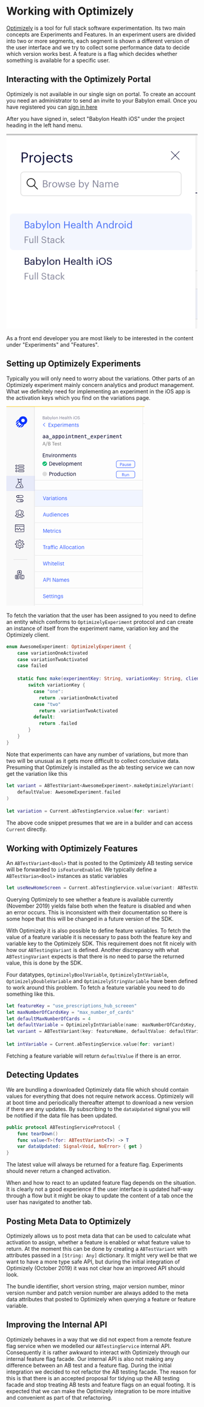 Working with Optimizely
=======================

[Optimizely](https://www.optimizely.com) is a tool for full stack software experimentation. Its two main concepts are Experiments and Features. In an experiment users are divided into two or more segments, each segment is shown a different version of the user interface and we try to collect some performance data to decide which version works best. A feature is a flag which decides whether something is available for a specific user.

## Interacting with the Optimizely Portal
Optimizely is not available in our single sign on portal. To create an account you need an administrator to send an invite to your Babylon email. Once you have registered you can [sign in here](https://app.optimizely.com/signin)

After you have signed in, select "Babylon Health iOS" under the project heading in the left hand menu.

!["Babylon Health iOS"](./Assets/optimizely/OptimizelyProjects.png)

As a front end developer you are most likely to be interested in the content under "Experiments" and "Features".

## Setting up Optimizely Experiments
Typically you will only need to worry about the variations. Other parts of an Optimizely experiment mainly concern analytics and product management. What we definitely need for implementing an experiment in the iOS app is the activation keys which you find on the variations page.

!["activations page"](./Assets/optimizely/OptimizelyExperimentActivations.png)

To fetch the variation that the user has been assigned to you need to define an entity which conforms to `OptimizelyExperiment` protocol and can create an instance of itself from the experiment name, variation key and the Optimizely client.

```swift
enum AwesomeExperiment: OptimizelyExperiment {
    case variationOneActivated
    case variationTwoActivated
    case failed

    static func make(experimentKey: String, variationKey: String, client: OptimizelyClientProtocol) -> AwesomeExperiment {
        switch variationKey {
          case "one":
            return .variationOneActivated
          case "two"
            return .variationTwoActivated
          default:
            return .failed
        }
    }
}
```

Note that experiments can have any number of variations, but more than two will be unusual as it gets more difficult to collect conclusive data. Presuming that Optimizely is installed as the ab testing service we can now get the variation like this

```swift
let variant = ABTestVariant<AwesomeExperiment>.makeOptimizelyVariant(
    defaultValue: AwesomeExperiment.failed
)

let variation = Current.abTestingService.value(for: variant)
```

The above code snippet presumes that we are in a builder and can access `Current` directly.

## Working with Optimizely Features
An `ABTestVariant<Bool>` that is posted to the Optimizely AB testing service will be forwarded to `isFeatureEnabled`. We typically define a `ABTestVarian<Bool>` instances as static variables

```swift
let useNewHomeScreen = Current.abTestingService.value(variant: ABTestVariant: showNewHomeScreen)
```

Querying Optimizely to see whether a feature is available currently (November 2019) yields false both when the feature is disabled and when an error occurs. This is inconsistent with their documentation so there is some hope that this will be changed in a future version of the SDK.

With Optimizely it is also possible to define feature variables. To fetch the value of a feature variable it is necessary to pass both the feature key and variable key to the Optimizely SDK. This requirement does not fit nicely with how our `ABTestingVariant` is defined. Another discrepancy with what `ABTestingVariant` expects is that there is no need to parse the returned value, this is done by the SDK.

Four datatypes, `OptimizelyBoolVariable`, `OptimizelyIntVariable`, `OptimizelyDoubleVariable` and `OptimizelyStringVariable` have been defined to work around this problem. To fetch a feature variable you need to do something like this.

```swift
let featureKey = "use_prescriptions_hub_screeen"
let maxNumberOfCardsKey = "max_number_of_cards"
let defaultMaxNumberOfCards = 4
let defaultVariable = OptimizelyIntVariable(name: maxNumberOfCardsKey, value: defaultMaxNumberOfCards)
let variant = ABTestVariant(key: featureName, defaultValue: defaultVariable, value: { _ in defaultVariable } )

let intVariable = Current.abTestingService.value(for: variant)
```

Fetching a feature variable will return `defaultValue` if there is an error.

## Detecting Updates
We are bundling a downloaded Optimizely data file which should contain values for everything that does not require network access. Optimizely will at boot time and periodically thereafter attempt to download a new version if there are any updates. By subscribing to the `dataUpdated` signal you will be notified if the data file has been updated.

```swift
public protocol ABTestingServiceProtocol {
    func tearDown()
    func value<T>(for: ABTestVariant<T>) -> T
    var dataUpdated: Signal<Void, NoError> { get }
}
```

The latest value will always be returned for a feature flag. Experiments should never return a changed activation.

When and how to react to an updated feature flag depends on the situation. It is clearly not a good experience if the user interface is updated half-way through a flow but it might be okay to update the content of a tab once the user has navigated to another tab.

## Posting Meta Data to Optimizely
Optimizely allows us to post meta data that can be used to calculate what activation to assign, whether a feature is enabled or what feature value to return. At the moment this can be done by creating a `ABTestVariant` with attributes passed in a `[String: Any]` dictionary. It might very well be that we want to have a more type safe API, but during the initial integration of Optimizely (October 2019) it was not clear how an improved API should look.

The bundle identifier, short version string, major version number, minor version number and patch version number are always added to the meta data attributes that posted to Optimizely when querying a feature or feature variable.

## Improving the Internal API
Optimizely behaves in a way that we did not expect from a remote feature flag service when we modelled our `ABTestingService` internal API. Consequently it is rather awkward to interact with Optimizely through our internal feature flag facade. Our internal API is also not making any difference between an AB test and a feature flag. During the initial integration we decided to not refactor the AB testing facade. The reason for this is that there is an accepted proposal for tidying up the AB testing facade and stop treating AB tests and feature flags on an equal footing. It is expected that we can make the Optimizely integration to be more intuitive and convenient as part of that refactoring.
